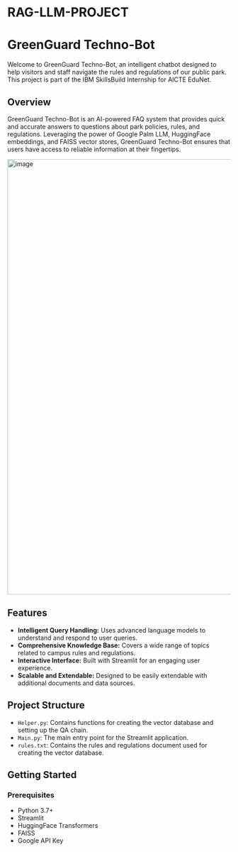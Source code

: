 # RAG-LLM-PROJECT

# GreenGuard Techno-Bot

Welcome to GreenGuard Techno-Bot, an intelligent chatbot designed to help visitors and staff navigate the rules and regulations of our public park. This project is part of the IBM SkillsBuild Internship for AICTE EduNet.

## Overview

GreenGuard Techno-Bot is an AI-powered FAQ system that provides quick and accurate answers to questions about park policies, rules, and regulations. Leveraging the power of Google Palm LLM, HuggingFace embeddings, and FAISS vector stores, GreenGuard Techno-Bot ensures that users have access to reliable information at their fingertips.

<img width="981" alt="image" src="https://github.com/user-attachments/assets/03da3db8-5cbb-45a3-98f6-7bc5f3ef4394">



## Features

- **Intelligent Query Handling:** Uses advanced language models to understand and respond to user queries.
- **Comprehensive Knowledge Base:** Covers a wide range of topics related to campus rules and regulations.
- **Interactive Interface:** Built with Streamlit for an engaging user experience.
- **Scalable and Extendable:** Designed to be easily extendable with additional documents and data sources.

## Project Structure

- `Helper.py`: Contains functions for creating the vector database and setting up the QA chain.
- `Main.py`: The main entry point for the Streamlit application.
- `rules.txt`: Contains the rules and regulations document used for creating the vector database.

## Getting Started

### Prerequisites

- Python 3.7+
- Streamlit
- HuggingFace Transformers
- FAISS
- Google API Key
